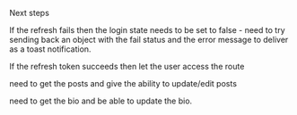 Next steps

If the refresh fails then the login state needs to be set to false - need to try sending back an object with the fail status and the error message to deliver as a toast notification.

If the refresh token succeeds then let the user access the route

need to get the posts and give the ability to update/edit posts

need to get the bio and be able to update the bio.
